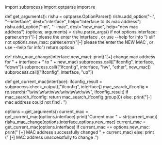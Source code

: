  import subprocess
import optparse
import re

def get_arguments():
    rishu = optparse.OptionParser()
    rishu.add_option("-i", "--interface", dest="interface", help="Interface to its mac address")
    rishu.add_option("-m", "--mac", dest="new_mac", help="new mac address")
    (options, arguments) =  rishu.parse_args()
    if not options.interface:
        parser.error("[-] please the enter the interface , or use --help for info ")
    elif not options.new_mac:
        parser.error("[-] please the enter the NEW MAC , or use --help for info")
    return options

def rishu_mac_change(interface,new_mac):
    print("[+] change mac address for " + interface + " to " + new_mac)
    subprocess.call(["ifconfig", interface, "down"])
    subprocess.call(["ifconfig", interface, "hw", "ether", new_mac])
    subprocess.call(["ifconfig", interface, "up"])

def get_current_mac(interface):
    ifconfig_result = subprocess.check_output(["ifconfig",  interface])
    mac_search_ifconfig = re.search(r"\w\w:\w\w:\w\w:\w\w:\w\w:\w\w", ifconfig_result)
    if mac_search_ifconfig:
         return mac_search_ifconfig.group(0)
    else:
        print("[-] mac address could not find . ")

options = get_arguments()
current_mac = get_current_mac(options.interface)
print("Current mac " + str(current_mac))
rishu_mac_change(options.interface,options.new_mac)
current_mac = get_current_mac(options.interface)
if current_mac == options.new_mac:
    print(" [+] MAC address successfully  changed " + current_mac)
else:
    print (" [-] MAC address unsccessfully to change .")


